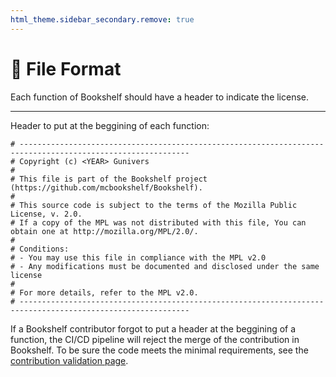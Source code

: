 ```yaml
---
html_theme.sidebar_secondary.remove: true
---
```


# 📄 File Format

Each function of Bookshelf should have a header to indicate the license.

---

Header to put at the beggining of each function:
```
# ------------------------------------------------------------------------------------------------------------
# Copyright (c) <YEAR> Gunivers
#
# This file is part of the Bookshelf project (https://github.com/mcbookshelf/Bookshelf).
#
# This source code is subject to the terms of the Mozilla Public License, v. 2.0.
# If a copy of the MPL was not distributed with this file, You can obtain one at http://mozilla.org/MPL/2.0/.
#
# Conditions:
# - You may use this file in compliance with the MPL v2.0
# - Any modifications must be documented and disclosed under the same license
#
# For more details, refer to the MPL v2.0.
# ------------------------------------------------------------------------------------------------------------
```

If a Bookshelf contributor forgot to put a header at the beggining of a function, the CI/CD pipeline will reject the merge of the contribution in Bookshelf.
To be sure the code meets the minimal requirements, see the [contribution validation page](project:contribution-validation.md).
